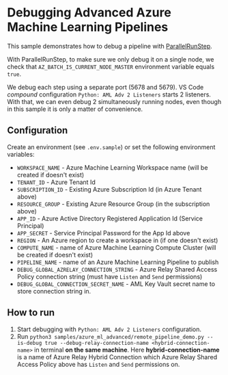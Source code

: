 # Debugging Advanced Azure Machine Learning Pipelines

This sample demonstrates how to debug a pipeline with [ParallelRunStep](https://docs.microsoft.com/en-us/python/api/azureml-pipeline-steps/azureml.pipeline.steps.parallelrunstep?view=azure-ml-py).

With ParallelRunStep, to make sure we only debug it on a single node, we check that `AZ_BATCH_IS_CURRENT_NODE_MASTER` environment variable equals `true`.

We debug each step using a separate port (5678 and 5679).
VS Code *compound* configuration `Python: AML Adv 2 Listeners` starts 2 listeners.
With that, we can even debug 2 simultaneously running nodes,
even though in this sample it is only a matter of convenience.

## Configuration

Create an environment (see `.env.sample`) or set the following environment variables:

* `WORKSPACE_NAME` - Azure Machine Learning Workspace name
(will be created if doesn't exist)
* `TENANT_ID` - Azure Tenant Id
* `SUBSCRIPTION_ID` - Existing Azure Subscription Id (in Azure Tenant above)
* `RESOURCE_GROUP` - Existing Azure Resource Group (in the subscription above)
* `APP_ID` - Azure Active Directory Registered Application Id (Service Principal)
* `APP_SECRET` - Service Principal Password for the App Id above
* `REGION` - An Azure region to create a workspace in (if one doesn't exist)
* `COMPUTE_NAME` - name of Azure Machine Learning Compute Cluster (will be created if doesn't exist)
* `PIPELINE_NAME` - name of an Azure Machine Learning Pipeline to publish
* `DEBUG_GLOBAL_AZRELAY_CONNECTION_STRING` - Azure Relay Shared Access Policy connection string
(must have `Listen` and `Send` permissions)
* `DEBUG_GLOBAL_CONNECTION_SECRET_NAME` - AML Key Vault secret name to store connection string in.

## How to run

1. Start debugging with `Python: AML Adv 2 Listeners` configuration.
1. Run `python3 samples/azure_ml_advanced/remote_pipeline_demo.py --is-debug true --debug-relay-connection-name <hybrid-connection-name>`
in terminal **on the same machine**. Here **hybrid-connection-name** is a name of Azure Relay Hybrid Connection which Azure Relay Shared Access Policy above has `Listen` and `Send` permissions on.

